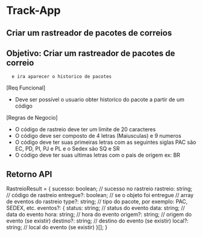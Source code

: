 # Track-App

## Criar um rastreador de pacotes de correios

## Objetivo: Criar um rastreador de pacotes de correio
	  e ira aparecer o historico de pacotes

[Req Funcional]

 - Deve ser possível o usuario obter historico do pacote a partir de um código
 
[Regras de Negocio]

 - O código de rastreio deve ter um limite de 20 caracteres
 - O código deve ser composto de 4 letras (Maiusculas) e 9 numeros
 - O código deve ter suas primeiras letras com as seguintes siglas
   PAC são EC, PD, PI, PJ e PL e o Sedex são SQ e SR
 - O código deve ter suas ultimas letras com o pais de origem ex: BR


## Retorno API 

RastreioResult = {
  sucesso: boolean; // sucesso no rastreio
  rastreio: string; // código de rastreio
  entregue?: boolean; // se o objeto foi entregue
  // array de eventos do rastreio
  type?: string; // tipo do pacote, por exemplo: PAC, SEDEX, etc.
  eventos?: {
    status: string; // status do evento
    data: string; // data do evento
    hora: string; // hora do evento
    origem?: string; // origem do evento (se existir)
    destino?: string; // destino do evento (se existir)
    local?: string; // local do evento (se existir)
  }[];
}
